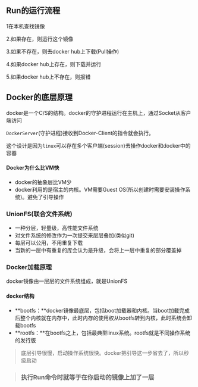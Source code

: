 ## Run的运行流程

1在本机查找镜像

2.如果存在，则运行这个镜像

3.如果不存在，则去docker hub上下载(Pull操作)

4.如果docker hub上存在，则下载并运行

5.如果docker hub上不存在，则报错



## Docker的底层原理

docker是一个C/S的结构。docker的守护进程运行在主机上，通过Socket从客户端访问

`DockerServer`(守护进程)接收到Docker-Client的指令就会执行。

这个设计是因为`linux`可以存在多个客户端(session)去操作docker和docker中的容器



#### Docker为什么比VM快

- docker的抽象层比VM少
- docker利用的是宿主的内核。VM需要Guest OS(所以创建时需要安装操作系统)。避免了引导操作



### UnionFS(联合文件系统)

- 一种分层，轻量级，高性能文件系统
- 对文件系统的修改作为一次提交来层层叠加(类似git)
- 每层可以公用，不用重复下载
- 当新的一层中有重复的库会认为是升级，会将上一层中重复的部分覆盖掉



### Docker加载原理

docker镜像由一层层的文件系统组成，就是UnionFS

#### docker结构

- **bootfs：**docker镜像最底层，包括boot加载器和内核。当boot加载完成后整个内核就在内存中，此时内存的使用权从bootfs转到内核，此时系统会卸载bootfs
- **rootfs：**在bootfs之上，包括最典型linux系统。rootfs就是不同操作系统的发行版

> 底层引导很慢，启动操作系统很快。docker把引导这一步省去了，所以秒级启动



> ### 执行Run命令时就等于在你启动的镜像上加了一层